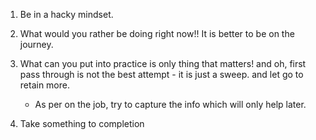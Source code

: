 1. Be in a hacky mindset.

1. What would you rather be doing right now!! It is better to be on the journey.

1. What can you put into practice is only thing that matters!
   and oh, first pass through is not the best attempt - it is just a sweep.
   and let go to retain more.

   - As per on the job, try to capture the info which will only help later.

1. Take something to completion
